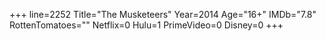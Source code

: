 +++
line=2252
Title="The Musketeers"
Year=2014
Age="16+"
IMDb="7.8"
RottenTomatoes=""
Netflix=0
Hulu=1
PrimeVideo=0
Disney=0
+++

